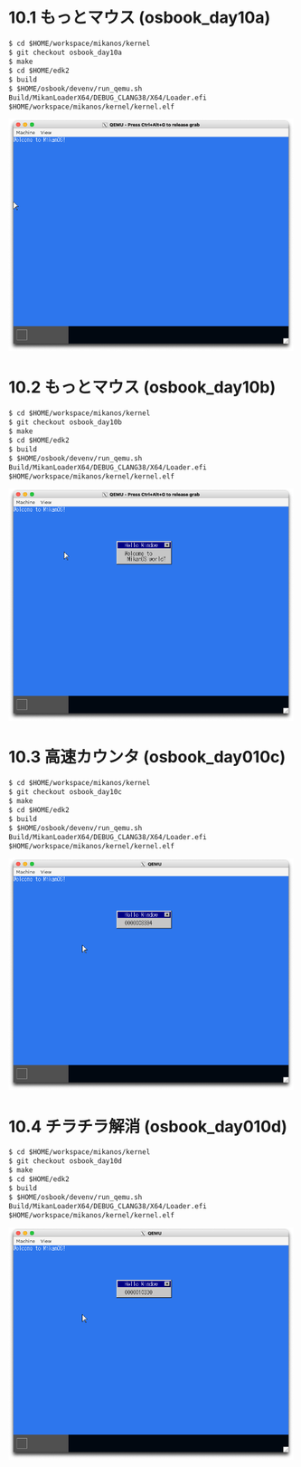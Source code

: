 # 10.1 もっとマウス (osbook_day10a)

```console
$ cd $HOME/workspace/mikanos/kernel
$ git checkout osbook_day10a
$ make
$ cd $HOME/edk2
$ build
$ $HOME/osbook/devenv/run_qemu.sh Build/MikanLoaderX64/DEBUG_CLANG38/X64/Loader.efi $HOME/workspace/mikanos/kernel/kernel.elf
```

![](./img/10.1.png)

# 10.2 もっとマウス (osbook_day10b)

```console
$ cd $HOME/workspace/mikanos/kernel
$ git checkout osbook_day10b
$ make
$ cd $HOME/edk2
$ build
$ $HOME/osbook/devenv/run_qemu.sh Build/MikanLoaderX64/DEBUG_CLANG38/X64/Loader.efi $HOME/workspace/mikanos/kernel/kernel.elf
```

![](./img/10.2.png)

# 10.3 高速カウンタ (osbook_day010c)

```console
$ cd $HOME/workspace/mikanos/kernel
$ git checkout osbook_day10c
$ make
$ cd $HOME/edk2
$ build
$ $HOME/osbook/devenv/run_qemu.sh Build/MikanLoaderX64/DEBUG_CLANG38/X64/Loader.efi $HOME/workspace/mikanos/kernel/kernel.elf
```

![](./img/10.3.png)

# 10.4 チラチラ解消 (osbook_day010d)

```console
$ cd $HOME/workspace/mikanos/kernel
$ git checkout osbook_day10d
$ make
$ cd $HOME/edk2
$ build
$ $HOME/osbook/devenv/run_qemu.sh Build/MikanLoaderX64/DEBUG_CLANG38/X64/Loader.efi $HOME/workspace/mikanos/kernel/kernel.elf
```

![](./img/10.4.png)
